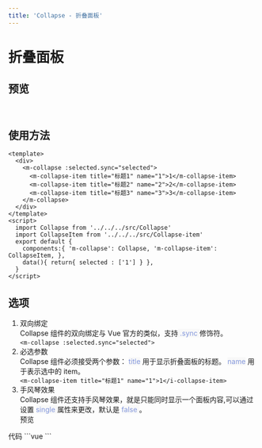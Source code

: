 ```yaml
---
title: 'Collapse - 折叠面板'
---
```

# 折叠面板
## 预览
&nbsp;
<ClientOnly>
    <collapse-demo></collapse-demo>
</ClientOnly>
## 使用方法
```vue
<template>
  <div>
    <m-collapse :selected.sync="selected">
      <m-collapse-item title="标题1" name="1">1</m-collapse-item>
      <m-collapse-item title="标题2" name="2">2</m-collapse-item>
      <m-collapse-item title="标题3" name="3">3</m-collapse-item>
    </m-collapse>
  </div>
</template>
<script>
  import Collapse from '../../../src/Collapse'
  import CollapseItem from '../../../src/Collapse-item'
  export default {
    components:{ 'm-collapse': Collapse, 'm-collapse-item': CollapseItem, },
    data(){ return{ selected : ['1'] } },
  }
</script>
```
## 选项
1. 双向绑定  
Collapse 组件的双向绑定与 Vue 官方的类似，支持<span style='color:#8397dc;background-color:#F8F8F8'> .sync </span>修饰符。  
`
    <m-collapse :selected.sync="selected">
`  
2. 必选参数  
Collapse 组件必须接受两个参数： <span style='color:#8397dc;background-color:#F8F8F8'>title</span> 用于显示折叠面板的标题。 <span style='color:#8397dc;background-color:#F8F8F8'>name</span> 用于表示选中的 item。  
`
      <m-collapse-item title="标题1" name="1">1</i-collapse-item>
`  
3. 手风琴效果  
Collapse 组件还支持手风琴效果，就是只能同时显示一个面板内容,可以通过设置 <span style='color:#8397dc;background-color:#F8F8F8'> single </span> 属性来更改，默认是 <span style='color:#8397dc;background-color:#F8F8F8'> false </span>。  
预览
<ClientOnly>
    <collapse-single-demo></collapse-single-demo>
</ClientOnly>
代码  
    ```vue
    <template>
      <div>
        <m-collapse :selected.sync="selected" single>
          <m-collapse-item title="标题1" name="1">1</m-collapse-item>
          <m-collapse-item title="标题2" name="2">2</m-collapse-item>
          <m-collapse-item title="标题3" name="3">3</m-collapse-item>
        </m-collapse>
      </div>
    </template>
    <script>
      import Collapse from '../../../src/collapse'
      import CollapseItem from '../../../src/collapse-item'
      export default {
        components:{ 'm-collapse': Collapse, 'm-collapse-item': CollapseItem, },
        data(){ return{ selected : ['1'] } },
      }
    </script>
    ```
